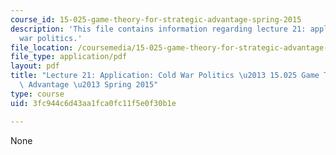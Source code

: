 ```yaml
---
course_id: 15-025-game-theory-for-strategic-advantage-spring-2015
description: 'This file contains information regarding lecture 21: application: cold
  war politics.'
file_location: /coursemedia/15-025-game-theory-for-strategic-advantage-spring-2015/3fc944c6d43aa1fca0fc11f5e0f30b1e_MIT15_025S15_Lec_21.pdf
file_type: application/pdf
layout: pdf
title: "Lecture 21: Application: Cold War Politics \u2013 15.025 Game Theory for Strategic\
  \ Advantage \u2013 Spring 2015"
type: course
uid: 3fc944c6d43aa1fca0fc11f5e0f30b1e

---
```

None